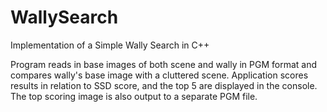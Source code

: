 # WallySearch
Implementation of a Simple Wally Search in C++

Program reads in base images of both scene and wally in PGM format and compares wally's base image with a cluttered scene. Application scores results in relation to SSD score, and the top 5 are displayed in the console. The top scoring image is also output to a separate PGM file.
